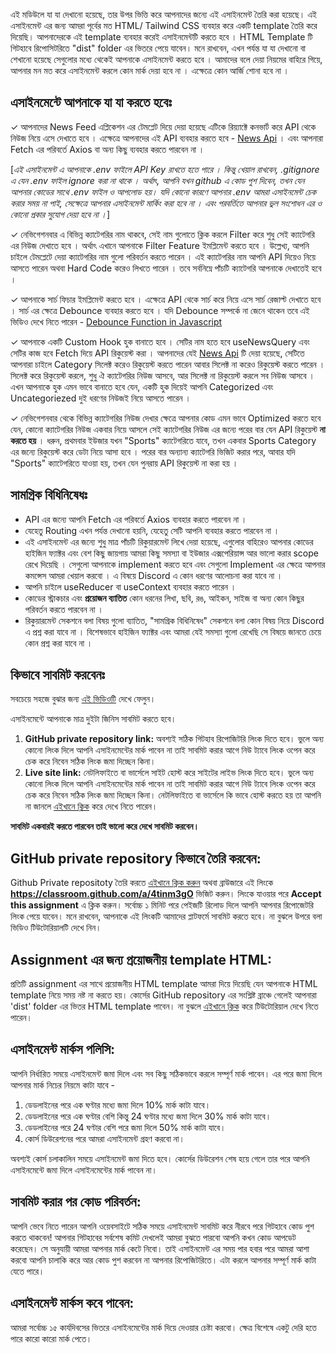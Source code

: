 এই মডিউলে যা যা দেখানো হয়েছে, তার উপর ভিত্তি করে আপনাদের জন্যে এই এসাইনমেন্ট তৈরি করা হয়েছে। এই এসাইনমেন্ট এর জন্য আমরা পূর্বের মত HTML/ Tailwind CSS ব্যবহার করে একটি template তৈরি করে দিয়েছি। আপনাদেরকে এই template ব্যবহার করেই এসাইনমেন্টটি করতে হবে । HTML Template টি গিটহাবে রিপোসিটরিতে "dist" folder এর ভিতরে পেয়ে যাবেন। মনে রাখবেন, এখন পর্যন্ত যা যা দেখানো বা শেখানো হয়েছে সেগুলোর মধ্যে থেকেই আপনাকে এসাইনমেন্ট করতে হবে । আমাদের বলে দেয়া নিয়মের বাহিরে গিয়ে, আপনার মন মত করে এসাইনমেন্ট করলে কোন মার্ক দেয়া হবে না । এক্ষেত্রে কোন আর্জি শোনা হবে না । 

## এসাইনমেন্টে আপনাকে যা যা করতে হবেঃ
✓ আপনাদের News Feed এপ্লিকেশন এর টেমপ্লেট দিয়ে দেয়া হয়েছে এটিকে রিয়্যাক্টে কনভার্ট করে API থেকে নিউজ নিয়ে এসে দেখাতে হবে । এক্ষেত্রে আপনাদের এই API ব্যবহার করতে হবে - [News Api](https://newsapi.org/docs/get-started) । এবং আপনারা Fetch এর পরিবর্তে Axios বা অন্য কিছু ব্যবহার করতে পারবেন না ।

[_এই এসাইনমেন্ট এ আপনাকে .env ফাইলে API Key রাখতে হতে পারে । কিন্তু খেয়াল রাখবেন, .gitignore এ যেন .env ফাইল ignore করা না থাকে । অর্থাৎ, আপনি যখন github এ কোড পুশ দিবেন, তখন যেন আপনার কোডের সাথে .env ফাইল ও আপলোড হয়। যদি কোনো কারণে আপনার .env আমরা এসাইনমেন্ট চেক করার সময় না পাই, সেক্ষেত্রে আপনার এসাইনমেন্ট মার্কিং করা হবে না । এবং পরবর্তিতে আপনার ভুল সংশোধন এর ও কোনো প্রকার সুযোগ দেয়া হবে না ।_] 

✓ নেভিগেশনবার এ বিভিন্ন ক্যাটেগরির নাম থাকবে, সেই নাম গুলোতে ক্লিক করলে Filter করে শুধু সেই ক্যাটেগরি এর নিউজ দেখাতে হবে । অর্থাৎ এখানে আপনাকে Filter Feature ইমপ্লিমেন্ট করতে হবে । উল্লেখ্য, আপনি চাইলে টেমপ্লেটে দেয়া ক্যাটেগরির নাম গুলো পরিবর্তন করতে পারেন । এই ক্যাটেগরির নাম আপনি API দিয়েও নিয়ে আসতে পারেন অথবা Hard Code করেও লিখতে পারেন । তবে সর্বনিম্নে পাঁচটি ক্যাটেগরি আপনাকে দেখাতেই হবে ।

✓ আপনাকে সার্চ ফিচার ইমপ্লিমেন্ট করতে হবে । এক্ষেত্রে API থেকে সার্চ করে নিয়ে এসে সার্চ রেজাল্ট দেখাতে হবে । সার্চ এর ক্ষেত্রে Debounce ব্যবহার করতে হবে । যদি Debounce সম্পর্কে না জেনে থাকেন তবে এই ভিডিও দেখে নিতে পারেন - [Debounce Function in Javascript](https://youtu.be/dD9O8DnIBj4?si=IiCCs6S9HsJl976m)

✓ আপনাকে একটি Custom Hook হুক বানাতে হবে । সেটির নাম হতে হবে useNewsQuery এবং সেটির কাজ হবে Fetch দিয়ে API রিকুয়েস্ট করা । আপনাদের যেই [News Api](https://newsapi.org/docs/get-started) টি দেয়া হয়েছে, সেটিতে আপনারা চাইলে Category সিলেক্ট করেও রিকুয়েস্ট করতে পারেন আবার সিলেক্ট না করেও রিকুয়েস্ট করতে পারেন । সিলেক্ট করে রিকুয়েস্ট করলে, শুধু ঐ ক্যাটেগরির নিউজ আসবে, আর সিলেক্ট না রিকুয়েস্ট করলে সব নিউজ আসবে । এখন আপনাকে হুক এমন ভাবে বানাতে হবে যেন, একটি হুক দিয়েই আপনি Categorized এবং Uncategoriezed দুই ধরণের নিউজই নিয়ে আসতে পারেন ।

✓ নেভিগেশনবার থেকে বিভিন্ন ক্যাটেগরির নিউজ দেখার ক্ষেত্রে আপনার কোড এমন ভাবে Optimized করতে হবে যেন, কোনো ক্যাটেগরির নিউজ একবার নিয়ে আসলে সেই ক্যাটেগরির নিউজ এর জন্যে পরের বার যেন API রিকুয়েস্ট **না করতে হয়** । ধরুন, প্রথমবার ইউজার যখন "Sports" ক্যাটেগরিতে যাবে, তখন একবার Sports Category এর জন্যে রিকুয়েস্ট করে ডেটা নিয়ে আসা হবে । পরের বার অন্যান্য ক্যাটেগরি ভিজিট করার পরে, আবার যদি "Sports" ক্যাটেগরিতে যাওয়া হয়, তখন যেন পুনরায় API রিকুয়েস্ট না করা হয় ।

## সামগ্রিক বিধিনিষেধঃ

- API এর জন্যে আপনি Fetch এর পরিবর্তে Axios ব্যবহার করতে পারবেন না ।
- যেহেতু Routing এখন পর্যন্ত দেখানো হয়নি, যেহেতু সেটি আপনি ব্যবহার করতে পারবেন না ।
- এই এসাইনমেন্ট এর জন্যে শুধু মাত্র পাঁচটি রিকুয়ারমেন্ট লিখে দেয়া হয়েছে, এগুলোর বাহিরেও আপনার কোডের হাইজিন ফ্যাক্টর এবং বেশ কিছু জায়গায় আমরা কিছু সমস্যা বা ইউজার এক্সপেরিয়ান্স আর ভালো করার scope রেখে দিয়েছি । সেগুলো আপনাকে implement করতে হবে এবং সেগুলো Implement এর ক্ষেত্রে আপনার কমন্সেস আমরা খেয়াল করবো । এ বিষয়ে Discord এ কোন ধরণের আলোচনা করা যাবে না ।
- আপনি চাইলে useReducer বা useContext ব্যবহার করতে পারেন ।
- কোডের স্ট্রাকচার এবং **প্রয়োজন ব্যাতিত** কোন ধরনের লিখা, ছবি, রঙ, আইকন, সাইজ বা অন্য কোন কিছুর পরিবর্তন করতে পারবেন না ।
- রিকুয়ারমেন্ট সেকশনে বলা বিষয় গুলো ব্যাতিত, "সামগ্রিক বিধিনিষেধ" সেকশনে বলা কোন বিষয় নিয়ে Discord এ প্রশ্ন করা যাবে না । বিশেষভাবে হাইজিন ফ্যাক্টর এবং আমরা যেই সমস্যা গুলো রেখেছি সে বিষয়ে জানতে চেয়ে কোন প্রশ্ন করা যাবে না ।

## কিভাবে সাবমিট করবেনঃ

সবচেয়ে সহজে বুঝার জন্য [এই ভিডিওটি](https://learnwithsumit.com/rnext/courses/rnext/how-to-submit-assignments-in-reactive-accelerator-course) দেখে ফেলুন।

এসাইনমেন্টে আপনাকে মাত্র দুইটা জিনিস সাবমিট করতে হবে।

1. **GitHub private repository link:** অবশ্যই সঠিক গিটহাব রিপোজিটরি লিংক দিতে হবে। ভুলে অন্য কোনো লিংক দিলে আপনি এসাইনমেন্টের মার্ক পাবেন না তাই সাবমিট করার আগে নিউ ট্যাবে লিংক ওপেন করে চেক করে নিবেন সঠিক লিংক জমা দিচ্ছেন কিনা।
2. **Live site link:** নেটলিফাইতে বা ভার্সেলে সাইট হোস্ট করে সাইটের লাইভ লিংক দিতে হবে। ভুলে অন্য কোনো লিংক দিলে আপনি এসাইনমেন্টের মার্ক পাবেন না তাই সাবমিট করার আগে নিউ ট্যাবে লিংক ওপেন করে চেক করে নিবেন সঠিক লিংক জমা দিচ্ছেন কিনা। নেটলিফাইতে বা ভার্সেলে কি ভাবে হোস্ট করতে হয় তা আপনি না জানলে [এইখানে ক্লিক](https://learnwithsumit.com/rnext/courses/rnext/how-to-deploy-your-project-to-vercel-free) করে দেখে নিতে পারেন।

**সাবমিট একবারই করতে পারবেন তাই ভালো করে দেখে সাবমিট করবেন।**

## GitHub private repository কিভাবে তৈরি করবেন:

Github Private repositoty তৈরি করতে [এইখানে ক্লিক করুন](https://classroom.github.com/a/4tinm3gO) অথবা ব্রাউজারে এই লিংকে **https://classroom.github.com/a/4tinm3gO** ভিজিট করুন। লিংকে যাওয়ার পরে **Accept this assignment** এ ক্লিক করুন। সর্বোচ্চ ১ মিনিট পরে পেইজটি রিলোড দিলে আপনি আপনার রিপোজেটরি লিংক পেয়ে যাবেন। মনে রাখবেন, আপনাকে এই লিংকটি আমাদের প্লাটফর্মে সাবমিট করতে হবে। না বুঝলে উপরে বলা ভিডিও টিউটোরিয়ালটি দেখে নিন।

## Assignment এর জন্য প্রয়োজনীয় template HTML:

প্রতিটি assignment এর সাথে প্রয়োজনীয় HTML template আমরা দিয়ে দিয়েছি যেন আপনাকে HTML template নিয়ে সময় নষ্ট না করতে হয়। কোর্সের GitHub repository এর সংশ্লিষ্ট ব্রাঞ্চে গেলেই আপনারা 'dist' folder এর ভিতর HTML template পাবেন। না বুঝলে [এইখানে ক্লিক](https://learnwithsumit.com/rnext/courses/rnext/how-to-submit-assignments-in-reactive-accelerator-course) করে টিউটোরিয়াল দেখে নিতে পারেন।

## এসাইনমেন্ট মার্কস পলিসি:

আপনি নির্ধারিত সময়ে এসাইনমেন্ট জমা দিলে এবং সব কিছু সঠিকভাবে করলে সম্পূর্ণ মার্ক পাবেন। এর পরে জমা দিলে আপনার মার্ক নিচের নিয়মে কাটা যাবে -

1. ডেডলাইনের পরে এক ঘণ্টার মধ্যে জমা দিলে 10% মার্ক কাটা যাবে।
2. ডেডলাইনের পরে এক ঘণ্টার বেশি কিন্তু 24 ঘণ্টার মধ্যে জমা দিলে 30% মার্ক কাটা যাবে।
3. ডেডলাইনের পরে 24 ঘণ্টার বেশি পরে জমা দিলে 50% মার্ক কাটা যাবে।
4. কোর্স ডিউরেশনের পরে আমরা এসাইনমেন্ট গ্রহণ করবো না।

অবশ্যই কোর্স চলাকালিন সময়ে এসাইনমেন্ট জমা দিতে হবে। কোর্সের ডিউরেশন শেষ হয়ে গেলে তার পরে আপনি এসাইনমেন্টে জমা দিলে এসাইনমেন্টের মার্ক পাবেন না।

## সাবমিট করার পর কোড পরিবর্তন:

আপনি ভেবে নিতে পারেন আপনি ওয়েবসাইটে সঠিক সময়ে এসাইনমেন্ট সাবমিট করে নীরবে পরে গিটহাবে কোড পুশ করতে থাকবেন! আপনার গিটহাবের সর্বশেষ কমিট দেখলেই আমরা বুঝতে পারবো আপনি কখন কোড আপডেট করেছেন। সে অনুযায়ী আমরা আপনার মার্ক কেটে নিবো। তাই এসাইনমেন্ট এর সময় পার হবার পরে আমরা আশা করবো আপনি চালাকি করে আর কোড পুশ করবেন না আপনার রিপোজিটরিতে। এটা করলে আপনার সম্পূর্ণ মার্ক কাটা যেতে পারে।

## এসাইনমেন্ট মার্কস কবে পাবেন:

আমরা সর্বোচ্চ ১৫ কার্যদিবসের ভিতরে এসাইনমেন্টের মার্ক দিয়ে দেওয়ার চেষ্টা করবো। ক্ষেত্র বিশেষে একটু দেরি হতে পারে কারো কারো মার্ক পেতে।
